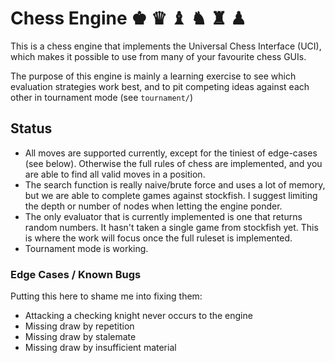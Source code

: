 # Chess Engine ♚ ♛ ♝ ♞ ♜ ♟

This is a chess engine that implements the Universal Chess Interface (UCI),
which makes it possible to use from many of your favourite chess GUIs. 

The purpose of this engine is mainly a learning exercise to see which 
evaluation strategies work best, and to pit competing ideas against 
each other in tournament mode (see `tournament/`)

## Status

* All moves are supported currently, except for the tiniest of edge-cases (see
  below). Otherwise the full rules of chess are implemented, and you are able to
  find all valid moves in a position.
* The search function is really naive/brute force and uses a lot of memory, but
  we are able to complete games against stockfish. I suggest limiting the depth 
  or number of nodes when letting the engine ponder.
* The only evaluator that is currently implemented is one that returns random
  numbers. It hasn't taken a single game from stockfish yet. This is where the 
  work will focus once the full ruleset is implemented.
* Tournament mode is working. 

### Edge Cases / Known Bugs

Putting this here to shame me into fixing them:

* Attacking a checking knight never occurs to the engine
* Missing draw by repetition
* Missing draw by stalemate
* Missing draw by insufficient material
